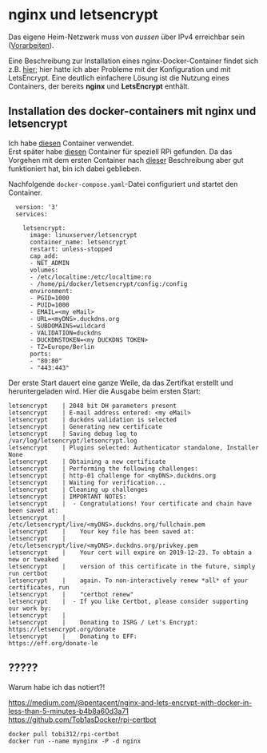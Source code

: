 # nginx und letsencrypt

Das eigene Heim-Netzwerk muss von *aussen* über IPv4 erreichbar sein ([Vorarbeiten](./fritzbox.md)).  

Eine Beschreibung zur Installation eines nginx-Docker-Container findet sich z.B.  [hier](https://blog.docker.com/2015/04/tips-for-deploying-nginx-official-image-with-docker); hier hatte ich aber Probleme mit der Konfiguration und mit LetsEncrypt. Eine deutlich einfachere Lösung ist die Nutzung eines Containers, der bereits **nginx** und **LetsEncrypt** enthält.  

## Installation des docker-containers mit nginx und letsencrypt
 
Ich habe [diesen](https://github.com/linuxserver/docker-letsencrypt) Container verwendet.  
Erst später habe [diesen](https://github.com/linuxserver/docker-letsencrypt-armhf) Container für speziell RPi gefunden. Da das Vorgehen mit dem ersten Container nach [dieser](https://community.home-assistant.io/t/nginx-reverse-proxy-set-up-guide-docker) Beschreibung aber gut funktioniert hat, bin ich dabei geblieben.  

Nachfolgende `docker-compose.yaml`-Datei configuriert und startet den Container.  

```
  version: '3'
  services:

    letsencrypt:
      image: linuxserver/letsencrypt
      container_name: letsencrypt
      restart: unless-stopped
      cap_add:
      - NET_ADMIN
      volumes:
      - /etc/localtime:/etc/localtime:ro
      - /home/pi/docker/letsencrypt/config:/config
      environment:
      - PGID=1000
      - PUID=1000
      - EMAIL=<my eMail>
      - URL=<myDNS>.duckdns.org
      - SUBDOMAINS=wildcard
      - VALIDATION=duckdns
      - DUCKDNSTOKEN=<my DUCKDNS TOKEN>
      - TZ=Europe/Berlin
      ports:
      - "80:80"
      - "443:443"
```

Der erste Start dauert eine ganze Weile, da das Zertifkat erstellt und heruntergeladen wird. Hier die Ausgabe beim ersten Start:  

```
letsencrypt    | 2048 bit DH parameters present
letsencrypt    | E-mail address entered: <my eMail>
letsencrypt    | duckdns validation is selected
letsencrypt    | Generating new certificate
letsencrypt    | Saving debug log to /var/log/letsencrypt/letsencrypt.log
letsencrypt    | Plugins selected: Authenticator standalone, Installer None
letsencrypt    | Obtaining a new certificate
letsencrypt    | Performing the following challenges:
letsencrypt    | http-01 challenge for <myDNS>.duckdns.org
letsencrypt    | Waiting for verification...
letsencrypt    | Cleaning up challenges
letsencrypt    | IMPORTANT NOTES:
letsencrypt    |  - Congratulations! Your certificate and chain have been saved at:
letsencrypt    |    /etc/letsencrypt/live/<myDNS>.duckdns.org/fullchain.pem
letsencrypt    |    Your key file has been saved at:
letsencrypt    |    /etc/letsencrypt/live/<myDNS>.duckdns.org/privkey.pem
letsencrypt    |    Your cert will expire on 2019-12-23. To obtain a new or tweaked
letsencrypt    |    version of this certificate in the future, simply run certbot
letsencrypt    |    again. To non-interactively renew *all* of your certificates, run
letsencrypt    |    "certbot renew"
letsencrypt    |  - If you like Certbot, please consider supporting our work by:
letsencrypt    |
letsencrypt    |    Donating to ISRG / Let's Encrypt:   https://letsencrypt.org/donate
letsencrypt    |    Donating to EFF:                    https://eff.org/donate-le
```







## ?????
Warum habe ich das notiert?!  

https://medium.com/@pentacent/nginx-and-lets-encrypt-with-docker-in-less-than-5-minutes-b4b8a60d3a71  
https://github.com/Tob1asDocker/rpi-certbot  

```
docker pull tobi312/rpi-certbot
docker run --name mynginx -P -d nginx
```
